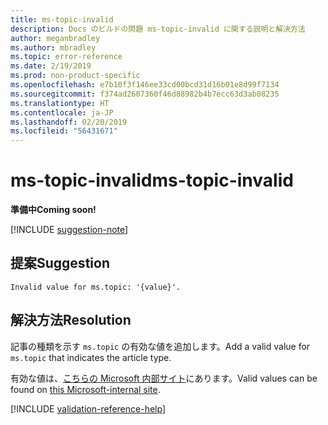 ```yaml
---
title: ms-topic-invalid
description: Docs のビルドの問題 ms-topic-invalid に関する説明と解決方法
author: meganbradley
ms.author: mbradley
ms.topic: error-reference
ms.date: 2/19/2019
ms.prod: non-product-specific
ms.openlocfilehash: e7b10f3f146ee33cd00bcd31d16b01e8d99f7134
ms.sourcegitcommit: f374ad2607360f46d88982b4b7ecc63d3ab08235
ms.translationtype: HT
ms.contentlocale: ja-JP
ms.lasthandoff: 02/20/2019
ms.locfileid: "56431671"
---
```

# <a name="ms-topic-invalid"></a><span data-ttu-id="ec016-103">ms-topic-invalid</span><span class="sxs-lookup"><span data-stu-id="ec016-103">ms-topic-invalid</span></span>

<span data-ttu-id="ec016-104">**準備中**</span><span class="sxs-lookup"><span data-stu-id="ec016-104">**Coming soon!**</span></span>

[!INCLUDE [suggestion-note](includes/suggestion-note.md)]

## <a name="suggestion"></a><span data-ttu-id="ec016-105">提案</span><span class="sxs-lookup"><span data-stu-id="ec016-105">Suggestion</span></span>

`Invalid value for ms.topic: '{value}'.`

## <a name="resolution"></a><span data-ttu-id="ec016-106">解決方法</span><span class="sxs-lookup"><span data-stu-id="ec016-106">Resolution</span></span>

<span data-ttu-id="ec016-107">記事の種類を示す `ms.topic` の有効な値を追加します。</span><span class="sxs-lookup"><span data-stu-id="ec016-107">Add a valid value for `ms.topic` that indicates the article type.</span></span>

<span data-ttu-id="ec016-108">有効な値は、[こちらの Microsoft 内部サイト](https://docsmetadatatool.azurewebsites.net/whitelists)にあります。</span><span class="sxs-lookup"><span data-stu-id="ec016-108">Valid values can be found on [this Microsoft-internal site](https://docsmetadatatool.azurewebsites.net/whitelists).</span></span>

<!--make sure to add this file to your includes folder and verify the path-->
[!INCLUDE [validation-reference-help](includes/validation-reference-help.md)]
